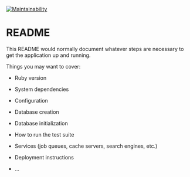 [![Maintainability](https://api.codeclimate.com/v1/badges/c70bf93044275ed422b9/maintainability)](https://codeclimate.com/github/ALPHACamp/simple-twitter/maintainability)

# README

This README would normally document whatever steps are necessary to get the
application up and running.

Things you may want to cover:

* Ruby version

* System dependencies

* Configuration

* Database creation

* Database initialization

* How to run the test suite

* Services (job queues, cache servers, search engines, etc.)

* Deployment instructions

* ...
